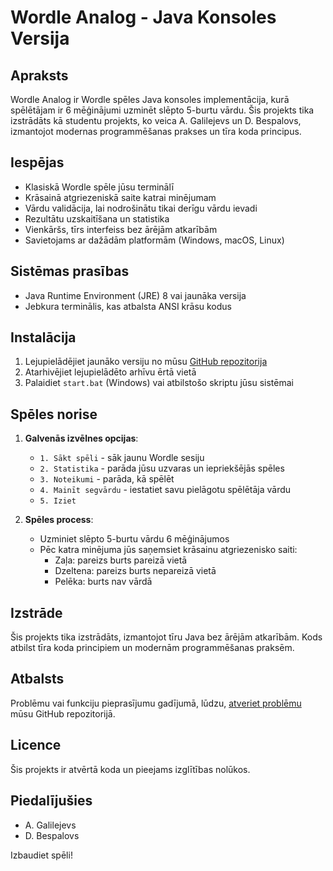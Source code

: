# Wordle Analog - Java Konsoles Versija

## Apraksts
Wordle Analog ir Wordle spēles Java konsoles implementācija, kurā spēlētājam ir 6 mēģinājumi uzminēt slēpto 5-burtu vārdu. Šis projekts tika izstrādāts kā studentu projekts, ko veica A. Galilejevs un D. Bespalovs, izmantojot modernas programmēšanas prakses un tīra koda principus.

## Iespējas
- Klasiskā Wordle spēle jūsu terminālī
- Krāsainā atgriezeniskā saite katrai minējumam
- Vārdu validācija, lai nodrošinātu tikai derīgu vārdu ievadi
- Rezultātu uzskaitīšana un statistika
- Vienkāršs, tīrs interfeiss bez ārējām atkarībām
- Savietojams ar dažādām platformām (Windows, macOS, Linux)

## Sistēmas prasības
- Java Runtime Environment (JRE) 8 vai jaunāka versija
- Jebkura terminālis, kas atbalsta ANSI krāsu kodus

## Instalācija
1. Lejupielādējiet jaunāko versiju no mūsu [GitHub repozitorija](https://github.com/23DP3DBesp/project-AGalilejevs-DBespalovs-main)
2. Atarhivējiet lejupielādēto arhīvu ērtā vietā
3. Palaidiet `start.bat` (Windows) vai atbilstošo skriptu jūsu sistēmai

## Spēles norise
1. **Galvenās izvēlnes opcijas**:
   - `1. Sākt spēli` - sāk jaunu Wordle sesiju
   - `2. Statistika` - parāda jūsu uzvaras un iepriekšējās spēles
   - `3. Noteikumi` - parāda, kā spēlēt
   - `4. Mainīt segvārdu` - iestatiet savu pielāgotu spēlētāja vārdu
   - `5. Iziet`

2. **Spēles process**:
   - Uzminiet slēpto 5-burtu vārdu 6 mēģinājumos
   - Pēc katra minējuma jūs saņemsiet krāsainu atgriezenisko saiti:
     - Zaļa: pareizs burts pareizā vietā
     - Dzeltena: pareizs burts nepareizā vietā
     - Pelēka: burts nav vārdā

## Izstrāde
Šis projekts tika izstrādāts, izmantojot tīru Java bez ārējām atkarībām. Kods atbilst tīra koda principiem un modernām programmēšanas praksēm.

## Atbalsts
Problēmu vai funkciju pieprasījumu gadījumā, lūdzu, [atveriet problēmu](https://github.com/23DP3DBesp/project-AGalilejevs-DBespalovs-main/issues) mūsu GitHub repozitorijā.

## Licence
Šis projekts ir atvērtā koda un pieejams izglītības nolūkos.

## Piedalījušies
- A. Galilejevs
- D. Bespalovs

Izbaudiet spēli!
